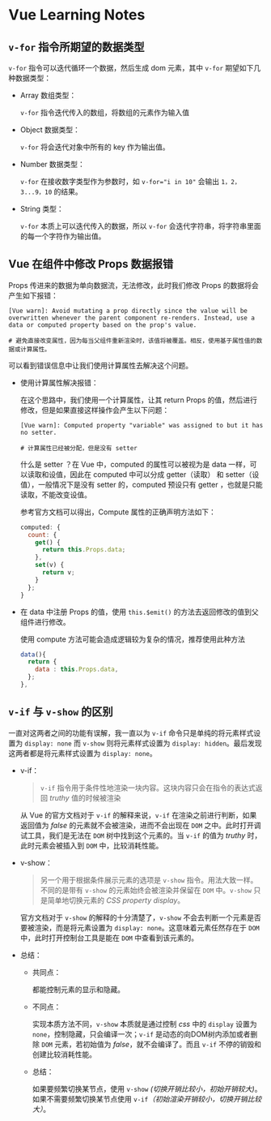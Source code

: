 # Vue Learning Notes

## `v-for` 指令所期望的数据类型

`v-for` 指令可以迭代循环一个数据，然后生成 dom 元素，其中 `v-for` 期望如下几种数据类型：

- Array 数组类型：

    `v-for` 指令迭代传入的数组，将数组的元素作为输入值

- Object 数据类型：

    `v-for` 将会迭代对象中所有的 key 作为输出值。

- Number 数据类型：

    `v-for` 在接收数字类型作为参数时，如 `v-for="i in 10"` 会输出 `1，2，3...9，10` 的结果。

- String 类型：

    `v-for` 本质上可以迭代传入的数据，所以 `v-for` 会迭代字符串，将字符串里面的每一个字符作为输出值。

## Vue 在组件中修改 Props 数据报错

Props 传进来的数据为单向数据流，无法修改，此时我们修改 Props 的数据将会产生如下报错：

```shell
[Vue warn]: Avoid mutating a prop directly since the value will be overwritten whenever the parent component re-renders. Instead, use a data or computed property based on the prop's value.

# 避免直接改变属性，因为每当父组件重新渲染时，该值将被覆盖。相反，使用基于属性值的数据或计算属性。
 ```

可以看到错误信息中让我们使用计算属性去解决这个问题。

- 使用计算属性解决报错：

    在这个思路中，我们使用一个计算属性，让其 return Props 的值，然后进行修改，但是如果直接这样操作会产生以下问题：

    ```shell
    [Vue warn]: Computed property "variable" was assigned to but it has no setter.

    # 计算属性已经被分配，但是没有 setter
    ```

    什么是 setter ？在 Vue 中，computed 的属性可以被视为是 data 一样，可以读取和设值，因此在 computed 中可以分成 getter（读取） 和 setter（设值），一般情况下是没有 setter 的，computed 预设只有 getter ，也就是只能读取，不能改变设值。

    参考官方文档可以得出，Compute 属性的正确声明方法如下：

    ``` javaScript
    computed: {
      count: {
        get() {
          return this.Props.data;
        },
        set(v) {
          return v;
        }
      };
    }
    ```

- 在 data 中注册 Props 的值，使用 `this.$emit()` 的方法去返回修改的值到父组件进行修改。

    使用 compute 方法可能会造成逻辑较为复杂的情况，推荐使用此种方法

    ```javaScript
    data(){
      return {
        data : this.Props.data,
      };
    },
    ```

## `v-if` 与 `v-show` 的区别

一直对这两者之间的功能有误解，我一直以为 `v-if` 命令只是单纯的将元素样式设置为 `display: none` 而 `v-show` 则将元素样式设置为 `display: hidden`。最后发现这两者都是将元素样式设置为 `display: none`。

- v-if：

    > `v-if` 指令用于条件性地渲染一块内容。这块内容只会在指令的表达式返回 *truthy* 值的时候被渲染

    从 Vue 的官方文档对于 `v-if` 的解释来说，`v-if` 在渲染之前进行判断，如果返回值为 *false* 的元素就不会被渲染，进而不会出现在 `DOM` 之中。此时打开调试工具，我们是无法在 `DOM` 树中找到这个元素的。当 `v-if` 的值为 *truthy* 时，此时元素会被插入到 `DOM` 中，比较消耗性能。

- v-show：

    >另一个用于根据条件展示元素的选项是 `v-show` 指令。用法大致一样。不同的是带有 `v-show` 的元素始终会被渲染并保留在 `DOM` 中。`v-show` 只是简单地切换元素的 *CSS property display*。

    官方文档对于 `v-show` 的解释的十分清楚了，`v-show` 不会去判断一个元素是否要被渲染，而是将元素设置为 `display: none`。这意味着元素任然存在于 `DOM` 中，此时打开控制台工具是能在 `DOM` 中查看到该元素的。

- 总结：

    - 共同点：

        都能控制元素的显示和隐藏。

    - 不同点：

        实现本质⽅法不同，`v-show` 本质就是通过控制 *css* 中的 `display` 设置为 `none`，控制隐藏，只会编译⼀次；`v-if` 是动态的向DOM树内添加或者删除 `DOM` 元素，若初始值为 *false*，就不会编译了。⽽且 `v-if` 不停的销毁和创建⽐较消耗性能。

    - 总结：

        如果要频繁切换某节点，使⽤ `v-show` *(切换开销⽐较⼩，初始开销较⼤)*。如果不需要频繁切换某节点使⽤ `v-if`*（初始渲染开销较⼩，切换开销⽐较⼤）*。
